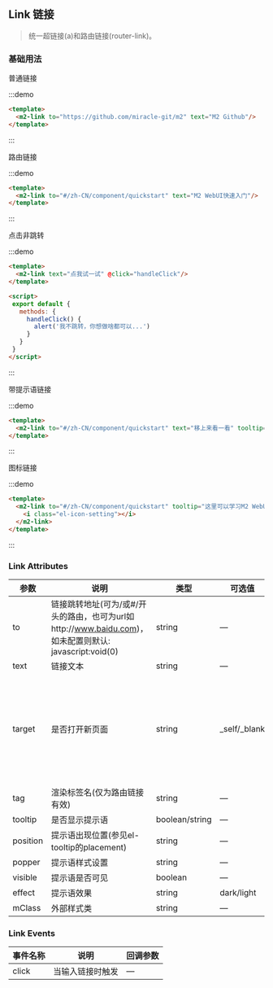 ## Link 链接
> 统一超链接(a)和路由链接(router-link)。

### 基础用法

普通链接

:::demo
```html
<template>
  <m2-link to="https://github.com/miracle-git/m2" text="M2 Github"/>
</template>
```
:::

路由链接

 :::demo
 ```html
 <template>
   <m2-link to="#/zh-CN/component/quickstart" text="M2 WebUI快速入门"/>
 </template>
 ```
 :::

 点击非跳转

 :::demo
 ```html
 <template>
   <m2-link text="点我试一试" @click="handleClick"/>
 </template>

 <script>
  export default {
    methods: {
      handleClick() {
        alert('我不跳转，你想做啥都可以...')
      }
    }
  }
 </script>
 ```
 :::

带提示语链接

 :::demo
 ```html
 <template>
   <m2-link to="#/zh-CN/component/quickstart" text="移上来看一看" tooltip="这里可以学习M2 WebUI的所有技能..."/>
 </template>
 ```
 :::

 图标链接

  :::demo
  ```html
  <template>
    <m2-link to="#/zh-CN/component/quickstart" tooltip="这里可以学习M2 WebUI的所有技能...">
      <i class="el-icon-setting"></i>
    </m2-link>
  </template>
  ```
  :::

### Link Attributes
| 参数      | 说明          | 类型      | 可选值                           | 默认值  |
|---------- |-------------- |---------- |--------------------------------  |-------- |
| to | 链接跳转地址(可为/或#/开头的路由，也可为url如http://www.baidu.com)，如未配置则默认: javascript:void(0) | string | — | — |
| text | 链接文本 | string | — | — |
| target | 是否打开新页面 | string | _self/_blank | 当to为路由地址时默认为_self，当to为url时默认为_blank |
| tag | 渲染标签名(仅为路由链接有效) | string | — | a |
| tooltip | 是否显示提示语 | boolean/string | — | false |
| position | 提示语出现位置(参见el-tooltip的placement) | string | — | bottom |
| popper | 提示语样式设置 | string | — | — |
| visible | 提示语是否可见 | boolean | — | false |
| effect | 提示语效果 | string | dark/light | light |
| mClass | 外部样式类 | string | — | — |

### Link Events
| 事件名称      | 说明          | 回调参数      |
|---------- |-------------- |---------- |
| click | 当输入链接时触发 | — |
